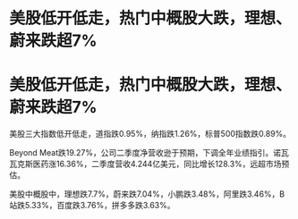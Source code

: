 # 美股低开低走，热门中概股大跌，理想、蔚来跌超7%

# 美股低开低走，热门中概股大跌，理想、蔚来跌超7%

美股三大指数低开低走，道指跌0.95%，纳指跌1.26%，标普500指数跌0.89%。

Beyond
Meat跌19.27%，公司二季度净营收逊于预期，下调全年业绩指引。诺瓦瓦克斯医药涨16.36%，二季度营收4.244亿美元，同比增长128.3%，远超市场预估。

美股中概股中，理想跌7.7%，蔚来跌7.04%，小鹏跌3.48%，阿里跌3.46%，B站跌5.33%，百度跌3.76%，拼多多跌3.63%。

